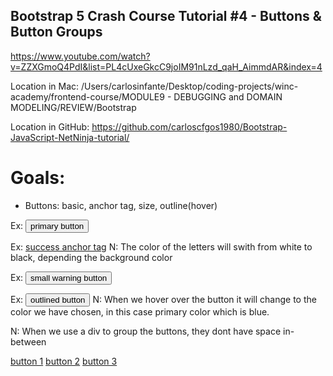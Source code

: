 ## Bootstrap 5 Crash Course Tutorial #4 - Buttons & Button Groups
https://www.youtube.com/watch?v=ZZXGmoQ4PdI&list=PL4cUxeGkcC9joIM91nLzd_qaH_AimmdAR&index=4

Location in Mac:
/Users/carlosinfante/Desktop/coding-projects/winc-academy/frontend-course/MODULE9 - DEBUGGING and DOMAIN MODELING/REVIEW/Bootstrap

Location in GitHub:
https://github.com/carloscfgos1980/Bootstrap-JavaScript-NetNinja-tutorial/

# Goals:
- Buttons: basic, anchor tag, size, outline(hover)

<!-- basic buttons -->

Ex:
<button class="btn btn-primary">primary button</button> <!-- auto lightens text -->

<!-- anchor tags as buttons -->

Ex:
<a href="#" class="btn btn-success">success anchor tag</a>
N: The color of the letters will swith from white to black, depending the background color

<!-- button sizes -->

Ex:
<button class="btn btn-sm btn-warning">small warning button</button>

<!-- outlined styles -->

Ex:
<button class="btn btn-outline-primary">outlined button</button>
N: When we hover over the button it will change to the color we have chosen, in this case primary color which is blue.

<!-- button groups -->

N: When we use a div to group the buttons, they dont have space in-between

  <div class="btn-group">
    <a href="#" class="btn btn-primary">button 1</a>
    <a href="#" class="btn btn-warning">button 2</a>
    <a href="#" class="btn btn-success">button 3</a>
  </div>
